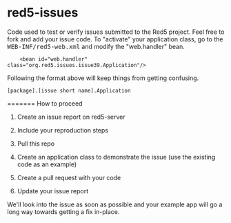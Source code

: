 red5-issues
=============

Code used to test or verify issues submitted to the Red5 project. Feel free to fork and add your issue code. To "activate" your application class, go to the <tt>WEB-INF/red5-web.xml</tt> and modify the "web.handler" bean.

```
    <bean id="web.handler" class="org.red5.issues.issue39.Application"/>
```

Following the format above will keep things from getting confusing.

```
[package].[issue short name].Application
```

=======
How to proceed

1. Create an issue report on red5-server

2. Include your reproduction steps

3. Pull this repo

4. Create an application class to demonstrate the issue (use the existing code as an example)

5. Create a pull request with your code

6. Update your issue report

We'll look into the issue as soon as possible and your example app will go a long way towards getting a fix in-place.
